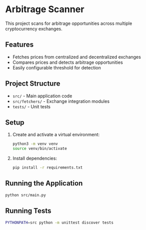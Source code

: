 # Arbitrage Scanner

This project scans for arbitrage opportunities across multiple cryptocurrency exchanges.

## Features
- Fetches prices from centralized and decentralized exchanges
- Compares prices and detects arbitrage opportunities
- Easily configurable threshold for detection

## Project Structure
- `src/` - Main application code
- `src/fetchers/` - Exchange integration modules
- `tests/` - Unit tests

## Setup
1. Create and activate a virtual environment:
   ```bash
   python3 -m venv venv
   source venv/bin/activate
   ```
2. Install dependencies:
   ```bash
   pip install -r requirements.txt
   ```

## Running the Application
```bash
python src/main.py
```

## Running Tests
```bash
PYTHONPATH=src python -m unittest discover tests
``` 